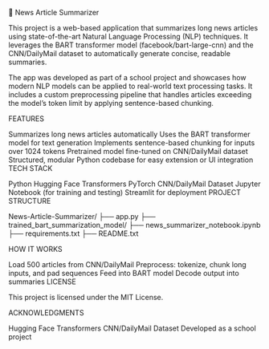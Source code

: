 📰 News Article Summarizer

This project is a web-based application that summarizes long news articles using state-of-the-art Natural Language Processing (NLP) techniques. It leverages the BART transformer model (facebook/bart-large-cnn) and the CNN/DailyMail dataset to automatically generate concise, readable summaries.

The app was developed as part of a school project and showcases how modern NLP models can be applied to real-world text processing tasks. It includes a custom preprocessing pipeline that handles articles exceeding the model’s token limit by applying sentence-based chunking.

FEATURES

Summarizes long news articles automatically
Uses the BART transformer model for text generation
Implements sentence-based chunking for inputs over 1024 tokens
Pretrained model fine-tuned on CNN/DailyMail dataset
Structured, modular Python codebase for easy extension or UI integration
TECH STACK

Python
Hugging Face Transformers
PyTorch
CNN/DailyMail Dataset
Jupyter Notebook (for training and testing)
Streamlit for deployment
PROJECT STRUCTURE

News-Article-Summarizer/ ├── app.py ├── trained_bart_summarization_model/ ├── news_summarizer_notebook.ipynb ├── requirements.txt ├── README.txt

HOW IT WORKS

Load 500 articles from CNN/DailyMail
Preprocess: tokenize, chunk long inputs, and pad sequences
Feed into BART model
Decode output into summaries
LICENSE

This project is licensed under the MIT License.

ACKNOWLEDGMENTS

Hugging Face Transformers
CNN/DailyMail Dataset
Developed as a school project
